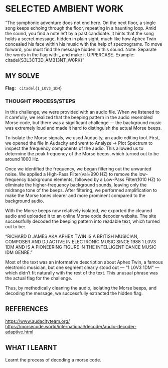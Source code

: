# SELECTED AMBIENT WORK
“The symphonic adventure does not end here. On the next floor, a single song keeps echoing through the floor, repeating in a 
haunting loop. Amid the sound, you find a note left by a past candidate. It hints that the song holds a secret message, hidden in 
plain sight, much like how Aphex Twin concealed his face within his music with the help of spectrograms.
To move forward, you must find the message hidden in this sound.
Note: Separate the words in the flag with _ and make it UPPERCASE. Example: citadel{S3L3CT3D_AMB13NT_W0RK}” 

## MY SOLVE
**Flag:** ` citadel{1_LOV3_1DM}`

### THOUGHT PROCESS/STEPS
In this challenge, we were provided with an audio file. When we listened to it carefully, we realized that the beeping pattern in the audio resembled Morse code, but there was a significant challenge — the background music was extremely loud and made it hard to distinguish the actual Morse beeps.

To isolate the Morse signals, we used Audacity, an audio editing tool. First, we opened the file in Audacity and went to Analyze → Plot Spectrum to inspect the frequency components of the audio. This allowed us to determine the peak frequency of the Morse beeps, which turned out to be around 1000 Hz.

Once we identified the frequency, we began filtering out the unwanted noise. We applied a High-Pass Filter(val=990 HZ) to remove the low-frequency background elements, followed by a Low-Pass Filter(1010 HZ) to eliminate the higher-frequency background sounds, leaving only the midrange tone of the beeps. After filtering, we performed amplification to make the Morse tones clearer and more prominent compared to the background audio.

With the Morse beeps now relatively isolated, we exported the cleaned audio and uploaded it to an online Morse code decoder website. The site successfully decoded the beeping pattern into readable text, which turned out to be:

“RICHARD D JAMES AKA APHEX TWIN IS A BRITISH MUSICIAN, COMPOSER AND DJ ACTIVE IN ELECTRONIC MUSIC SINCE 1988 1 L0V3 1DM AND IS A PIONEERING FIGURE IN THE INTELLIGENT DANCE MUSIC IDM GENRE.”

Most of the text was an informative description about Aphex Twin, a famous electronic musician, but one segment clearly stood out — “1 L0V3 1DM” — which didn’t fit naturally with the rest of the text. This unusual phrase was the actual flag for the challenge.

Thus, by methodically cleaning the audio, isolating the Morse beeps, and decoding the message, we successfully extracted the hidden flag.

## REFERENCES 
https://www.audacityteam.org/
https://morsecode.world/international/decoder/audio-decoder-adaptive.html

## WHAT I LEARNT 
Learnt the process of decoding a morse code.
